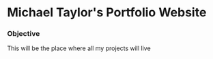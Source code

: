 # Michael Taylor's Portfolio Website

### Objective
This will be the place where all my projects will live
